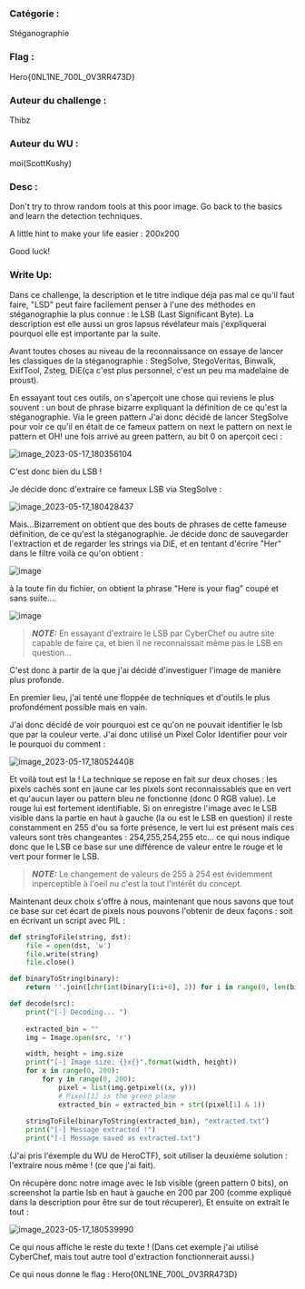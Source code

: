 ### Catégorie :
Stéganographie

### Flag : 
Hero{0NL1NE_700L_0V3RR473D}

### Auteur du challenge :
Thibz

### Auteur du WU :
moi(ScottKushy)

### Desc : 
Don't try to throw random tools at this poor image. Go back to the basics and learn the detection techniques.

A little hint to make your life easier : 200x200

Good luck!

### Write Up:

Dans ce challenge, la description et le titre indique déja pas mal ce qu'il faut faire, "LSD" peut faire facilement penser à l'une des méthodes en stéganographie la plus connue : le LSB (Last Significant Byte).
La description est elle aussi un gros lapsus révélateur mais j'expliquerai pourquoi elle est importante par la suite.

Avant toutes choses au niveau de la reconnaissance on essaye de lancer les classiques de la stéganographie : StegSolve, StegoVeritas, Binwalk, ExifTool, Zsteg, DiE(ça c'est plus personnel, c'est un peu ma madelaine de proust).

En essayant tout ces outils, on s'aperçoit une chose qui reviens le plus souvent : un bout de phrase bizarre expliquant la définition de ce qu'est la stéganographie. Via le green pattern
J'ai donc décidé de lancer StegSolve pour voir ce qu'il en était de ce fameux pattern on next le pattern on next le pattern et OH! une fois arrivé au green pattern, au bit 0 on aperçoit ceci : 

![image_2023-05-17_180356104](https://github.com/xTommyBoy/wu/assets/66128183/c6e7fedb-f162-4a60-8df6-359ad4e5914d)

C'est donc bien du LSB !

Je décide donc d'extraire ce fameux LSB via StegSolve : 

![image_2023-05-17_180428437](https://github.com/xTommyBoy/wu/assets/66128183/1465c328-dbc7-4108-a8b9-928ff8a48710)

Mais...Bizarrement on obtient que des bouts de phrases de cette fameuse définition, de ce qu'est la stéganographie. Je décide donc de sauvegarder l'extraction et de regarder les strings via DiE, et en tentant d'écrire "Her" dans le filtre voilà ce qu'on obtient :

![image](https://github.com/xTommyBoy/wu/assets/66128183/b1ee3ff3-ad31-47bd-9452-ee392368ee14)

à la toute fin du fichier, on obtient la phrase "Here is your flag" coupé et sans suite....

![image](https://github.com/xTommyBoy/wu/assets/66128183/6242bb06-fe7e-48a6-a426-3ed1b56227bb)

> **_NOTE:_** En essayant d'extraire le LSB par CyberChef ou autre site capable de faire ça, et bien il ne reconnaissait même pas le LSB en question...

C'est donc à partir de la que j'ai décidé d'investiguer l'image de manière plus profonde.

En premier lieu, j'ai tenté une floppée de techniques et d'outils le plus profondément possible mais en vain.

J'ai donc décidé de voir pourquoi est ce qu'on ne pouvait identifier le lsb que par la couleur verte. J'ai donc utilisé un Pixel Color Identifier pour voir le pourquoi du comment :

![image_2023-05-17_180524408](https://github.com/xTommyBoy/wu/assets/66128183/15c5bf02-3f8f-44fc-a4e1-a51d40db6689)

Et voilà tout est la ! La technique se repose en fait sur deux choses : les pixels cachés sont en jaune car les pixels sont reconnaissables que en vert et qu'aucun layer ou pattern bleu ne fonctionne (donc 0 RGB value). 
Le rouge lui est fortement identifiable. Si on enregistre l'image avec le LSB visible dans la partie en haut à gauche (la ou est le LSB en question) il reste constamment en 255 d'ou sa forte présence, le vert lui est présent mais ces valeurs sont très changeantes : 254,255,254,255 etc... ce qui nous indique donc que le LSB ce base sur une différence de valeur entre le rouge et le vert pour former le LSB.

> **_NOTE:_** Le changement de valeurs de 255 à 254 est évidemment inperceptible à l'oeil nu c'est la tout l'intérêt du concept.

Maintenant deux choix s'offre à nous, maintenant que nous savons que tout ce base sur cet écart de pixels nous pouvons l'obtenir de deux façons : soit en écrivant un script avec PIL : 

```python
def stringToFile(string, dst):
    file = open(dst, 'w')
    file.write(string)
    file.close()

def binaryToString(binary):
    return ''.join([chr(int(binary[i:i+8], 2)) for i in range(0, len(binary), 8)])

def decode(src):
    print("[-] Decoding... ")
    
    extracted_bin = ""
    img = Image.open(src, 'r')

    width, height = img.size
    print("[-] Image size: {}x{}".format(width, height))
    for x in range(0, 200):
        for y in range(0, 200):
            pixel = list(img.getpixel((x, y)))
            # Pixel[1] is the green plane
            extracted_bin = extracted_bin + str((pixel[1] & 1))
    
    stringToFile(binaryToString(extracted_bin), "extracted.txt")
    print("[-] Message extracted !")
    print("[-] Message saved as extracted.txt")

``` 
(J'ai pris l'éxemple du WU de HeroCTF), soit utiliser la deuxième solution : l'extraire nous même ! (ce que j'ai fait).

On récupère donc notre image avec le lsb visible (green pattern 0 bits), on screenshot la partie lsb en haut à gauche en 200 par 200 (comme expliqué dans la description pour être sur de tout récuperer),
Et ensuite on extrait le tout : 

![image_2023-05-17_180539990](https://github.com/xTommyBoy/wu/assets/66128183/7183d899-ab11-49d1-a265-413a2acff9a9)

Ce qui nous affiche le reste du texte !
(Dans cet exemple j'ai utilisé CyberChef, mais tout autre tool d'extraction fonctionnerait aussi.)

Ce qui nous donne le flag : Hero{0NL1NE_700L_0V3RR473D}
